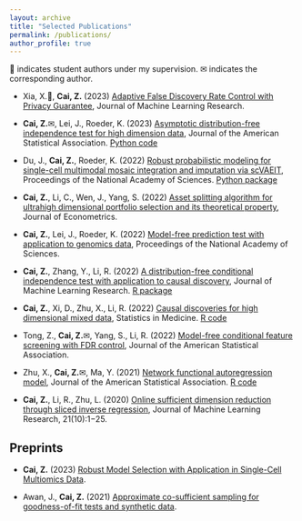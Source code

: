 ```yaml
---
layout: archive
title: "Selected Publications"
permalink: /publications/
author_profile: true
---
```


<span>&#127890;</span> indicates student authors under my supervision. <span>&#9993;</span> indicates the corresponding author.

- Xia, X.<span>&#127890;</span>, **Cai, Z.** (2023) [Adaptive False Discovery Rate Control with Privacy Guarantee](https://jmlr.org/papers/v24/23-0039.html), Journal of Machine Learning Research.

- **Cai, Z.**<span>&#9993;</span>, Lei, J., Roeder, K. (2023) [Asymptotic distribution-free independence test for high dimension data](https://www.tandfonline.com/doi/full/10.1080/01621459.2023.2218030), Journal of the American Statistical Association. [Python code](https://github.com/zhanruicai/CPC_code)

- Du, J., **Cai, Z.**, Roeder, K. (2022) [Robust probabilistic modeling for single-cell multimodal mosaic integration and imputation via scVAEIT](https://www.pnas.org/doi/10.1073/pnas.2214414119), Proceedings of the National Academy of Sciences. [Python package](https://github.com/jaydu1/scVAEIT)

- **Cai, Z.**, Li, C., Wen, J., Yang, S. (2022) [Asset splitting algorithm for ultrahigh dimensional portfolio selection and its theoretical property](https://www.sciencedirect.com/science/article/pii/S0304407622000902), Journal of Econometrics.

- **Cai, Z.**, Lei, J., Roeder, K. (2022) [Model-free prediction test with application to genomics data](https://www.pnas.org/doi/10.1073/pnas.2205518119), Proceedings of the National Academy of Sciences.

- **Cai, Z.**, Zhang, Y., Li, R. (2022) [A distribution-free conditional independence test with application to causal discovery](https://jmlr.org/papers/v23/20-682.html), Journal of Machine Learning Research. [R package](https://github.com/zhanruicai/CItest)

- **Cai, Z.**, Xi, D., Zhu, X., Li, R. (2022) [Causal discoveries for high dimensional mixed data](https://onlinelibrary.wiley.com/doi/full/10.1002/sim.9544), Statistics in Medicine. [R code](https://github.com/xidongdxi/latentPC)

- Tong, Z., **Cai, Z.**<span>&#9993;</span>, Yang, S., Li, R. (2022) [Model-free conditional feature screening with FDR control](https://www.tandfonline.com/doi/full/10.1080/01621459.2022.2063130), Journal of the American Statistical Association.

- Zhu, X., **Cai, Z.**<span>&#9993;</span>, Ma, Y. (2021) [Network functional autoregression model](https://www.tandfonline.com/doi/full/10.1080/01621459.2021.1901718), Journal of the American Statistical Association. [R code](https://github.com/zhanruicai/FSAR)

- **Cai, Z.**, Li, R., Zhu, L. (2020) [Online sufficient dimension reduction through sliced inverse regression](http://jmlr.org/papers/v21/18-567.html), Journal of Machine Learning Research, 21(10):1−25.



## Preprints

- **Cai, Z.** (2023) [Robust Model Selection with Application in Single-Cell Multiomics Data](https://arxiv.org/abs/2305.05714).

- Awan, J., **Cai, Z.** (2021) [Approximate co-sufficient sampling for goodness-of-fit tests and synthetic data](https://arxiv.org/abs/2006.02397).



